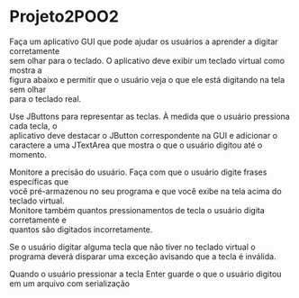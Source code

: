 # Projeto2POO2

Faça	um	aplicativo	GUI	que	pode	ajudar	os	usuários	a	aprender	a	digitar	corretamente	
sem	 olhar	 para	 o	 teclado.	 O	 aplicativo	 deve	 exibir	 um	 teclado	 virtual	 como	 mostra	 a	
figura	 abaixo	 e	 permitir	 que	 o	 usuário	 veja	 o	 que	 ele	 está	 digitando	 na	 tela	 sem	 olhar	
para	o	teclado	real.		
	
Use	JButtons	para	representar	as	teclas.	À	medida	que	o	usuário	pressiona	cada	tecla,	o	
aplicativo	deve	destacar	o	JButton	correspondente	na	GUI	e	adicionar	o	caractere	a	uma	
JTextArea	que	mostra	o	que	o	usuário	digitou	até	o	momento.	

Monitore	 a	 precisão	 do	 usuário.	 Faça	 com	 que	 o	 usuário	 digite	 frases	 específicas	 que	
você	pré-armazenou	no	seu	programa	e	que	você	exibe	na	tela	acima	do	teclado	virtual.	
Monitore	 também	 quantos	 pressionamentos	 de	 tecla	 o	 usuário	 digita	 corretamente	 e	
quantos	são	digitados	incorretamente.	
	
Se	 o	 usuário	 digitar	 alguma	 tecla	 que	 não	 tiver	 no	 teclado	 virtual	 o	 programa	 deverá	
disparar	uma	exceção	avisando	que	a	tecla	é	inválida.	

Quando	 o	 usuário	 pressionar	 a	 tecla	 Enter	 guarde	 o	 que	 o	 usuário	 digitou	 em	 um	
arquivo	com	serialização	
